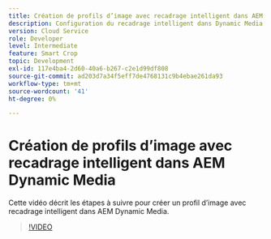 ```yaml
---
title: Création de profils d’image avec recadrage intelligent dans AEM Dynamic Media
description: Configuration du recadrage intelligent dans Dynamic Media
version: Cloud Service
role: Developer
level: Intermediate
feature: Smart Crop
topic: Development
exl-id: 117e4ba4-2d60-40a6-b267-c2e1d99df808
source-git-commit: ad203d7a34f5eff7de4768131c9b4ebae261da93
workflow-type: tm+mt
source-wordcount: '41'
ht-degree: 0%

---
```


# Création de profils d’image avec recadrage intelligent dans AEM Dynamic Media

Cette vidéo décrit les étapes à suivre pour créer un profil d’image avec recadrage intelligent dans AEM Dynamic Media.

>[!VIDEO](https://video.tv.adobe.com/v/335460?quality=9&learn=on)
